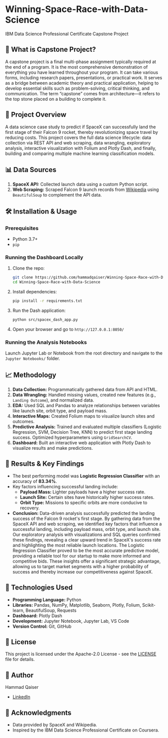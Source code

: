 # Winning-Space-Race-with-Data-Science
IBM Data Science Professional Certificate Capstone Project

## 📌 What is Capstone Project?
A capstone project is a final multi-phase assignment typically required at the end of a program. It is the most comprehensive demonstration of everything you have learned throughout your program. It can take various forms, including research papers, presentations, or practical work. It serves as a bridge between academic theory and practical application, helping to develop essential skills such as problem-solving, critical thinking, and communication. The term “capstone” comes from architecture—it refers to the top stone placed on a building to complete it.

## 🚀 Project Overview
A data science case study to predict if SpaceX can successfully land the first stage of their Falcon 9 rocket, thereby revolutionizing space travel by reducing costs. This project covers the full data science lifecycle: data collection via REST API and web scraping, data wrangling, exploratory analysis, interactive visualization with Folium and Plotly Dash, and finally, building and comparing multiple machine learning classification models.

## 📊 Data Sources
1.  **SpaceX API:** Collected launch data using a custom Python script.
2.  **Web Scraping:** Scraped Falcon 9 launch records from [Wikipedia](https://en.wikipedia.org/wiki/List_of_Falcon_9_and_Falcon_Heavy_launches) using `BeautifulSoup` to complement the API data.

## 🛠️ Installation & Usage
### Prerequisites
*   Python 3.7+
*   `pip`

### Running the Dashboard Locally
1.  Clone the repo:
    ```bash
    git clone https://github.com/hammadqaiser/Winning-Space-Race-with-Data-Science.git
    cd Winning-Space-Race-with-Data-Science
    ```
2.  Install dependencies:
    ```bash
    pip install -r requirements.txt
    ```
3.  Run the Dash application:
    ```bash
    python src/spacex_dash_app.py
    ```
4.  Open your browser and go to `http://127.0.0.1:8050/`

### Running the Analysis Notebooks
Launch Jupyter Lab or Notebook from the root directory and navigate to the `Jupyter Notebooks/` folder.

## 📈 Methodology
1.  **Data Collection:** Programmatically gathered data from API and HTML.
2.  **Data Wrangling:** Handled missing values, created new features (e.g., `Landing Outcome`), and normalized data.
3.  **EDA:** Used SQL and Pandas to analyze relationships between variables like launch site, orbit type, and payload mass.
4.  **Interactive Maps:** Created Folium maps to visualize launch sites and outcomes.
5.  **Predictive Analysis:** Trained and evaluated multiple classifiers (Logistic Regression, SVM, Decision Tree, KNN) to predict first stage landing success. Optimized hyperparameters using `GridSearchCV`.
6.  **Dashboard:** Built an interactive web application with Plotly Dash to visualize results and make predictions.

## 🎯 Results & Key Findings
*   The best performing model was **Logistic Regression Classifier** with an accuracy of **83.34%**.
*   Key factors influencing successful landing include:
    *   **Payload Mass:** Lighter payloads have a higher success rate.
    *   **Launch Site:** Certain sites have historically higher success rates.
    *   **Orbit Type:** Missions to specific orbits are more conducive to recovery.
*   **Conclusion:** Data-driven analysis successfully predicted the landing success of the Falcon 9 rocket's first stage. By gathering data from the SpaceX API and web scraping, we identified key factors that influence a successful landing, including payload mass, orbit type, and launch site. Our exploratory analysis with visualizations and SQL queries confirmed these findings, revealing a clear upward trend in SpaceX's success rate and highlighting the most reliable launch locations. The Logistic Regression Classifier proved to be the most accurate predictive model, providing a reliable tool for our startup to make more informed and competitive bids. These insights offer a significant strategic advantage, allowing us to target market segments with a higher probability of success and thereby increase our competitiveness against SpaceX.

## 🧩 Technologies Used
*   **Programming Language:** Python
*   **Libraries:** Pandas, NumPy, Matplotlib, Seaborn, Plotly, Folium, Scikit-learn, BeautifulSoup, Requests
*   **Dashboard:** Plotly Dash
*   **Development:** Jupyter Notebook, Jupyter Lab, VS Code
*   **Version Control:** Git, GitHub

## 📜 License
This project is licensed under the Apache-2.0 License - see the [LICENSE](LICENSE) file for details.

## 👤 Author
Hammad Qaiser
*   [LinkedIn](https://www.linkedin.com/in/hammadslash/)

## 🙏 Acknowledgments
*   Data provided by SpaceX and Wikipedia.
*   Inspired by the IBM Data Science Professional Certificate on Coursera.
